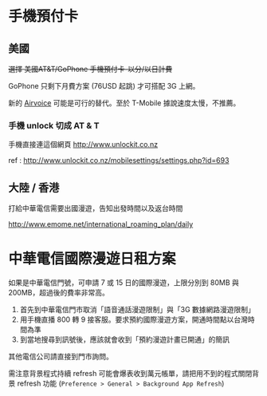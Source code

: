 # 手機預付卡

## 美國

~~選擇 美國AT&T/GoPhone 手機預付卡-以分/以日計費~~

GoPhone 只剩下月費方案 (76USD 起跳) 才可搭配 3G 上網。

新的 [Airvoice](http://www.aerobile.com/eshop/en/cell-phone-card-at%26amp%3Bt-airvoice-c-25_46.html) 可能是可行的替代。至於 T-Mobile 據說速度太慢，不推薦。

### 手機 unlock 切成 AT & T

手機直接連這個網頁 <http://www.unlockit.co.nz>

ref : <http://www.unlockit.co.nz/mobilesettings/settings.php?id=693>

## 大陸 / 香港

打給中華電信需要出國漫遊，告知出發時間以及返台時間

<http://www.emome.net/international_roaming_plan/daily>

# 中華電信國際漫遊日租方案

如果是中華電信門號，可申請 7 或 15 日的國際漫遊，上限分別到 80MB 與 200MB，超過後的費率非常高。

1. 首先到中華電信門市取消「語音通話漫遊限制」與「3G 數據網路漫遊限制」
2. 用手機直播 800 轉 9 接客服。要求預約國際漫遊方案，開通時間點以台灣時間為準
3. 到當地搜尋到訊號後，應該就會收到「預約漫遊計畫已開通」的簡訊

其他電信公司請直接到門市詢問。

需注意背景程式持續 refresh 可能會爆表收到萬元帳單，請把用不到的程式關閉背景 refresh 功能 (`Preference > General > Background App Refresh`)
